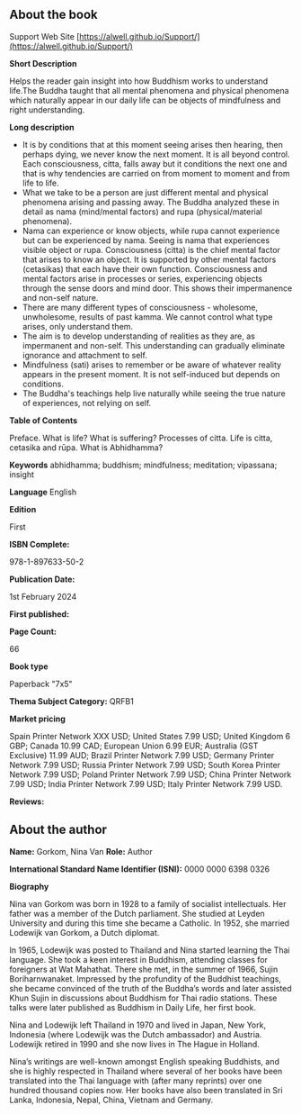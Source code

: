 ## About the book

 Support Web Site [https://alwell.github.io/Support/](https://alwell.github.io/Support/)

**Short Description** 

Helps the reader gain insight into how Buddhism works to understand life.The Buddha taught that all mental phenomena and physical phenomena which naturally appear in our daily life can be objects of mindfulness and right understanding.

**Long description**
- It is by conditions that at this moment seeing arises then hearing, then perhaps dying, we never know the next moment. It is all beyond control. Each consciousness, citta, falls away but it conditions the next one and that is why tendencies are carried on from moment to moment and from life to life. 
- What we take to be a person are just different mental and physical phenomena arising and passing away. The Buddha analyzed these in detail as nama (mind/mental factors) and rupa (physical/material phenomena).
- Nama can experience or know objects, while rupa cannot experience but can be experienced by nama. Seeing is nama that experiences visible object or rupa.
     Consciousness (citta) is the chief mental factor that arises to know an object. It is supported by other mental factors (cetasikas) that each have their own function.
     Consciousness and mental factors arise in processes or series, experiencing objects through the sense doors and mind door. This shows their impermanence and non-self nature.
- There are many different types of consciousness - wholesome, unwholesome, results of past kamma. We cannot control what type arises, only understand them.
- The aim is to develop understanding of realities as they are, as impermanent and non-self. This understanding can gradually eliminate ignorance and attachment to self.
- Mindfulness (sati) arises to remember or be aware of whatever reality appears in the present moment. It is not self-induced but depends on conditions.
- The Buddha's teachings help live naturally while seeing the true nature of experiences, not relying on self. 


**Table of Contents** 

Preface. What is life? What is suffering? Processes of citta. Life is citta, cetasika and rūpa. What is Abhidhamma?

**Keywords** abhidhamma; buddhism; mindfulness; meditation; vipassana; insight

**Language** English

**Edition** 

First

**ISBN Complete:**

978-1-897633-50-2

**Publication Date:** 

1st February 2024

**First published:** 

**Page Count:** 

66

**Book type** 

Paperback "7x5"

**Thema Subject Category:** QRFB1

**Market pricing**

Spain Printer Network 	XXX USD;
United States 	7.99 USD;
United Kingdom 	6 GBP;
Canada 	10.99 CAD;
European Union 	6.99 EUR;
Australia (GST Exclusive) 11.99 AUD;
Brazil Printer Network 	7.99 USD;
Germany Printer Network 7.99 USD;
Russia Printer Network 	7.99 USD;
South Korea Printer Network 	7.99 USD;
Poland Printer Network 7.99 USD; 
China Printer Network 	7.99 USD; 
India Printer Network 	7.99 USD; 
Italy Printer Network 	7.99 USD. 

**Reviews:**



## About the author

**Name:** Gorkom, Nina Van 	**Role:** Author	

**International Standard Name Identifier (ISNI):** 0000 0000 6398 0326

**Biography**

Nina van Gorkom was born in 1928 to a family of socialist intellectuals. Her father was a member of the Dutch parliament. She studied at Leyden University and during this time she became a Catholic. In 1952, she married Lodewijk van Gorkom, a Dutch diplomat.

In 1965, Lodewijk was posted to Thailand and Nina started learning the Thai language. She took a keen interest in Buddhism, attending classes for foreigners at Wat Mahathat. There she met, in the summer of 1966, Sujin Boriharnwanaket. Impressed by the profundity of the Buddhist teachings, she became convinced of the truth of the Buddha’s words and later assisted Khun Sujin in discussions about Buddhism for Thai radio stations. These talks were later published as Buddhism in Daily Life, her first book.

Nina and Lodewijk left Thailand in 1970 and lived in Japan, New York, Indonesia (where Lodewijk was the Dutch ambassador) and Austria. Lodewijk retired in 1990 and she now lives in The Hague in Holland.

Nina’s writings are well-known amongst English speaking Buddhists, and she is highly respected in Thailand where several of her books have been translated into the Thai language with (after many reprints) over one hundred thousand copies now. Her books have also been translated in Sri Lanka, Indonesia, Nepal, China, Vietnam and Germany. 
